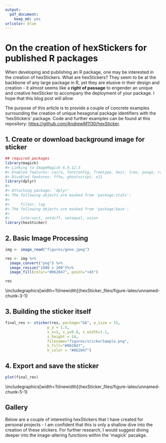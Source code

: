 ```yaml
---
output:
  pdf_document: 
    keep_md: yes
urlcolor: blue
---
```




# On the creation of hexStickers for published R packages

When developing and publishing an R package, one may be interested in the creation of hexStickers. What are hexStickers? They seem to be at the backbone of any large package in R, yet they are elusive in their design and creation - it almost seems like a <strong>right of passage</strong> to engender an unique and creative hexSticker to accompany the deployment of your package. I hope that this blog post will allow

The purpose of this article is to provide a couple of concrete examples surrounding the creation of unique hexagonal package identifiers with the 'hexStickers' package. Code and further examples can be found at this repository: https://github.com/AndrewM1130/hexSticker. 
  
## 1. Create or download background image for sticker
  

```r
## required packages
library(magick)
#> Linking to ImageMagick 6.9.12.3
#> Enabled features: cairo, fontconfig, freetype, heic, lcms, pango, raw, rsvg, webp
#> Disabled features: fftw, ghostscript, x11
library(dplyr)
#> 
#> Attaching package: 'dplyr'
#> The following objects are masked from 'package:stats':
#> 
#>     filter, lag
#> The following objects are masked from 'package:base':
#> 
#>     intersect, setdiff, setequal, union
library(hexSticker)
```
  
## 2. Basic Image Processing
  

```r
img <- image_read("figures/gene.jpeg")

res <- img %>%
  image_convert("png") %>%
  image_resize("1080 x 200")%>%
  image_fill(color="#062047", point="+45")

res
```


\includegraphics[width=1\linewidth]{hexSticker_files/figure-latex/unnamed-chunk-3-1} 

## 3. Building the sticker itself 
  

```r
final_res <- sticker(res, package="GA", p_size = 15,
                   p_y = 1.5,
                   s_x=1, s_y=0.8, s_width=1.1,
                   s_height = 14,
                   filename="figures/stickerSample.png",
                   h_fill="#062047",
                   h_color = "#062047")
```
  
## 4. Export and save the sticker
  

```r
plot(final_res)
```


\includegraphics[width=1\linewidth]{hexSticker_files/figure-latex/unnamed-chunk-5-1} 
  
## Gallery

  Below are a couple of interesting hexStickers that I have created for personal projects - I am confident that this is only a shallow dive into the creation of these stickers. For further research, I would suggest diving deeper into the image-altering functions within the 'magick' pacakge. 
